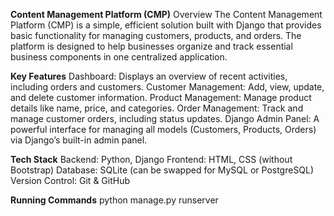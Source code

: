 **Content Management Platform (CMP)**
Overview
The Content Management Platform (CMP) is a simple, efficient solution built with Django that provides basic functionality for managing customers, products, and orders. The platform is designed to help businesses organize and track essential business components in one centralized application.

**Key Features**
Dashboard: Displays an overview of recent activities, including orders and customers.
Customer Management: Add, view, update, and delete customer information.
Product Management: Manage product details like name, price, and categories.
Order Management: Track and manage customer orders, including status updates.
Django Admin Panel: A powerful interface for managing all models (Customers, Products, Orders) via Django’s built-in admin panel.

**Tech Stack**
Backend: Python, Django
Frontend: HTML, CSS (without Bootstrap)
Database: SQLite (can be swapped for MySQL or PostgreSQL)
Version Control: Git & GitHub

**Running Commands**
python manage.py runserver 
